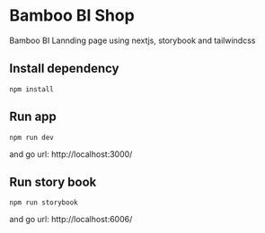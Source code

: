 # Bamboo BI Shop

Bamboo BI Lannding page using nextjs, storybook and tailwindcss

## Install dependency

    npm install

## Run app

    npm run dev

and go url: http://localhost:3000/   

## Run story book

    npm run storybook
and go url: http://localhost:6006/    